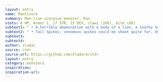 ```yaml
---
layout: entry 
name: Manticore
summary: Man-lion-scorpion monster. Run.
stats: 8 HP, Armor 1, 17 STR, 15 DEX, claws (2d6), bite (d8)
subtext1: " • A horrible abomination with a body of a lion, a toothy human-like head, and a tail full of spikes."
subtext2: " • Tail Spikes: venomous spikes could be shoot quite far, dealing d6 Damage. If the spike reduces STR score, a target suffers d4 DEX Loss as well."
subtext3: 
subtext4: 
author: vladar
source: itdr
source-url: https://github.com/Vladar4/itdr
layout: entry
category: monsters
inspiration: 
inspiration-url: 
---
```

